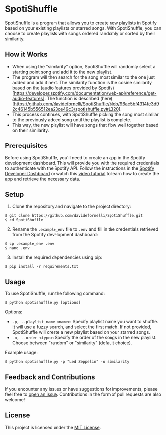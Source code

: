 # SpotiShuffle

SpotiShuffle is a program that allows you to create new playlists in Spotify based on your existing playlists or starred songs. With SpotiShuffle, you can choose to create playlists with songs ordered randomly or sorted by their similarity.

## How it Works

- When using the "similarity" option, SpotiShuffle will randomly select a starting point song and add it to the new playlist.
- The program will then search for the song most similar to the one just added and add it next. The similarity function is the cosine similarity based on the (audio features provided by Spotify)[https://developer.spotify.com/documentation/web-api/reference/get-audio-features]. The function is described (here)[https://github.com/davidefornelli/SpotiShuffle/blob/96ac5bf4314fe3d92c46145b556512ea23ce49c3/spotishuffle.py#L320].
- This process continues, with SpotiShuffle picking the song most similar to the previously added song until the playlist is complete.
- This way, the new playlist will have songs that flow well together based on their similarity.

## Prerequisites

Before using SpotiShuffle, you'll need to create an app in the Spotify development dashboard. This will provide you with the required credentials to authenticate with the Spotify API. Follow the instructions in the [Spotify Developer Dashboard](https://developer.spotify.com/documentation/web-api/tutorials/getting-started) or watch this [video tutorial](https://www.youtube.com/watch?v=3RGm4jALukM) to learn how to create the app and retrieve the necessary data.

## Setup

1. Clone the repository and navigate to the project directory:

```shell
$ git clone https://github.com/davidefornelli/SpotiShuffle.git
$ cd SpotiShuffle
```

2. Rename the `.example_env` file to `.env` and fill in the credentials retrieved from the Spotify development dashboard:

```shell
$ cp .example_env .env
$ nano .env
```

3. Install the required dependencies using pip:

```shell
$ pip install -r requirements.txt
```

## Usage

To use SpotiShuffle, run the following command:

```shell
$ python spotishuffle.py [options]
```

Options:
- `-p, --playlist_name <name>`: Specify playlist name you want to shuffle. It will use a fuzzy search, and select the first match. If not provided, SpotiShuffle will create a new playlist based on your starred songs.
- `-o, --order <type>`: Specify the order of the songs in the new playlist. Choose between "random" or "similarity" (default choice). 

Example usage:

```shell
$ python spotishuffle.py -p "Led Zeppelin" -o similarity
```

## Feedback and Contributions

If you encounter any issues or have suggestions for improvements, please feel free to [open an issue](https://github.com/your-username/SpotiShuffle/issues). Contributions in the form of pull requests are also welcome!

## License

This project is licensed under the [MIT License](LICENSE).

